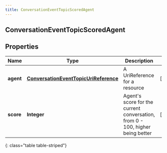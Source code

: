 ```yaml
---
title: ConversationEventTopicScoredAgent
---
```


## ConversationEventTopicScoredAgent

## Properties

| Name      | Type                                                                                                 | Description                                                                       | Notes      |
| --------- | ---------------------------------------------------------------------------------------------------- | --------------------------------------------------------------------------------- | ---------- |
| **agent** | <!----><!---->[**ConversationEventTopicUriReference**](ConversationEventTopicUriReference.md)<!----> | A UriReference for a resource                                                     | [optional] |
| **score** | <!----><!---->**Integer**<!---->                                                                     | Agent&#39;s score for the current conversation, from 0 - 100, higher being better | [optional] |

{: class="table table-striped"}
